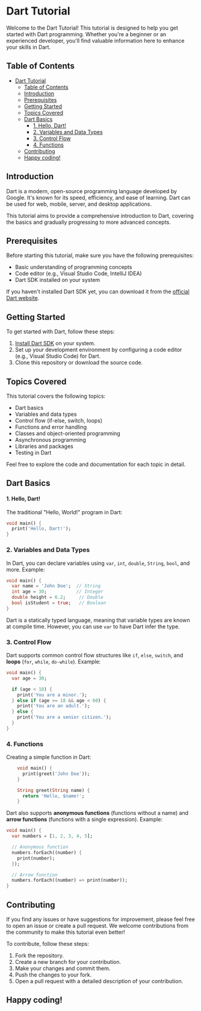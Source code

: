 # Dart Tutorial

Welcome to the Dart Tutorial! This tutorial is designed to help you get started with Dart programming. Whether you're a beginner or an experienced developer, you'll find valuable information here to enhance your skills in Dart.

## Table of Contents

- [Dart Tutorial](#dart-tutorial)
  - [Table of Contents](#table-of-contents)
  - [Introduction](#introduction)
  - [Prerequisites](#prerequisites)
  - [Getting Started](#getting-started)
  - [Topics Covered](#topics-covered)
  - [Dart Basics](#dart-basics)
      - [1. Hello, Dart!](#1-hello-dart)
    - [2. Variables and Data Types](#2-variables-and-data-types)
    - [3. Control Flow](#3-control-flow)
    - [4. Functions](#4-functions)
  - [Contributing](#contributing)
  - [Happy coding!](#happy-coding)

## Introduction

Dart is a modern, open-source programming language developed by Google. It's known for its speed, efficiency, and ease of learning. Dart can be used for web, mobile, server, and desktop applications.

This tutorial aims to provide a comprehensive introduction to Dart, covering the basics and gradually progressing to more advanced concepts.

## Prerequisites

Before starting this tutorial, make sure you have the following prerequisites:

- Basic understanding of programming concepts
- Code editor (e.g., Visual Studio Code, IntelliJ IDEA)
- Dart SDK installed on your system

If you haven't installed Dart SDK yet, you can download it from the [official Dart website](https://dart.dev/get-dart).

## Getting Started

To get started with Dart, follow these steps:

1. [Install Dart SDK](https://dart.dev/get-dart) on your system.
2. Set up your development environment by configuring a code editor (e.g., Visual Studio Code) for Dart.
3. Clone this repository or download the source code.

## Topics Covered

This tutorial covers the following topics:

- Dart basics
- Variables and data types
- Control flow (if-else, switch, loops)
- Functions and error handling
- Classes and object-oriented programming
- Asynchronous programming
- Libraries and packages
- Testing in Dart

Feel free to explore the code and documentation for each topic in detail.
## Dart Basics

#### 1. Hello, Dart!

The traditional "Hello, World!" program in Dart:

```dart
void main() {
  print('Hello, Dart!');
}
```
### 2. Variables and Data Types
In Dart, you can declare variables using `var`, `int`, `double`, `String`, `bool`, and more. Example:
```dart
void main() {
  var name = 'John Doe';  // String
  int age = 30;           // Integer
  double height = 6.2;     // Double
  bool isStudent = true;   // Boolean
}
```
Dart is a statically typed language, meaning that variable types are known at compile time. However, you can use `var` to have Dart infer the type.

### 3. Control Flow
Dart supports common control flow structures like `if`, `else`, `switch`, and **loops** (`for`, `while`, `do-while`). Example:

```dart
void main() {
  var age = 30;

  if (age < 18) {
    print('You are a minor.');
  } else if (age >= 18 && age < 60) {
    print('You are an adult.');
  } else {
    print('You are a senior citizen.');
  }
}
```
### 4. Functions
Creating a simple function in Dart:
    
```dart
    void main() {
      print(greet('John Doe'));
    }

    String greet(String name) {
      return 'Hello, $name!';
    }
```
Dart also supports **anonymous functions** (functions without a name) and **arrow functions** (functions with a single expression). Example:

```dart
void main() {
  var numbers = [1, 2, 3, 4, 5];

  // Anonymous function
  numbers.forEach((number) {
    print(number);
  });

  // Arrow function
  numbers.forEach((number) => print(number));
}
```
## Contributing

If you find any issues or have suggestions for improvement, please feel free to open an issue or create a pull request. We welcome contributions from the community to make this tutorial even better!

To contribute, follow these steps:
1. Fork the repository.
2. Create a new branch for your contribution.
3. Make your changes and commit them.
4. Push the changes to your fork.
5. Open a pull request with a detailed description of your contribution.

## Happy coding!
